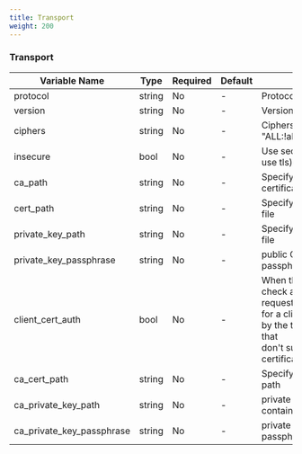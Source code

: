 ```yaml
---
title: Transport
weight: 200
---
```


### Transport
| Variable Name | Type | Required | Default | Description |
|---|---|---|---|---|
| protocol | string | No | - | Protocol Default: :tcp<br> |
| version | string | No | - | Version Default: 'TLSv1_2'<br> |
| ciphers | string | No | - | Ciphers Default: "ALL:!aNULL:!eNULL:!SSLv2"<br> |
| insecure | bool | No | - | Use secure connection when use tls) Default: false<br> |
| ca_path | string | No | - | Specify path to CA certificate file<br> |
| cert_path | string | No | - | Specify path to Certificate file<br> |
| private_key_path | string | No | - | Specify path to private Key file<br> |
| private_key_passphrase | string | No | - | public CA private key passphrase contained path<br> |
| client_cert_auth | bool | No | - | When this is set Fluentd will check all incoming HTTPS requests<br>for a client certificate signed by the trusted CA, requests that<br>don't supply a valid client certificate will fail.<br> |
| ca_cert_path | string | No | - | Specify private CA contained path<br> |
| ca_private_key_path | string | No | - | private CA private key contained path<br> |
| ca_private_key_passphrase | string | No | - | private CA private key passphrase contained path<br> |
